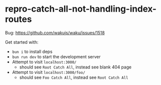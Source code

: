 # repro-catch-all-not-handling-index-routes

Bug: https://github.com/wakujs/waku/issues/1518

Get started with:

- `bun i` to install deps
- `bun run dev` to start the development server
- Attempt to visit `localhost:3000/`
  - should see `Root Catch All`, instead see blank 404 page
- Attempt to visit `localhost:3000/foo/`
  - should see `Foo Catch All`, instead see `Root Catch All`
